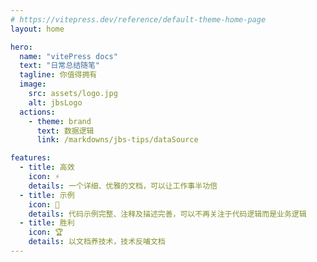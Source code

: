 ```yaml
---
# https://vitepress.dev/reference/default-theme-home-page
layout: home

hero:
  name: "vitePress docs"
  text: "日常总结随笔"
  tagline: 你值得拥有
  image: 
    src: assets/logo.jpg
    alt: jbsLogo
  actions:
    - theme: brand
      text: 数据逻辑
      link: /markdowns/jbs-tips/dataSource

features:
  - title: 高效
    icon: ⚡
    details: 一个详细、优雅的文档，可以让工作事半功倍
  - title: 示例
    icon: 🎨
    details: 代码示例完整、注释及描述完善，可以不再关注于代码逻辑而是业务逻辑
  - title: 胜利
    icon: 🏆
    details: 以文档养技术，技术反哺文档
---
```


<script setup>
import Footer from './layout/Footer.vue'
</script>

<Footer />

<style>
:root {
  --vp-home-hero-name-color: transparent;
  --vp-home-hero-name-background: -webkit-linear-gradient(120deg, #bd34fe, #41d1ff);
}
</style>